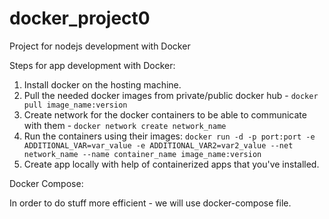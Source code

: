 # docker_project0
Project for nodejs development with Docker

Steps for app development with Docker:

1. Install docker on the hosting machine.
2. Pull the needed docker images from private/public docker hub - ```docker pull image_name:version```
3. Create network for the docker containers to be able to communicate with them - ```docker network create network_name```
4. Run the containers using their images: ```docker run -d -p port:port -e ADDITIONAL_VAR=var_value -e ADDITIONAL_VAR2=var2_value --net network_name --name container_name image_name:version```
5. Create app locally with help of containerized apps that you've installed.


Docker Compose:

In order to do stuff more efficient - we will use docker-compose file.
